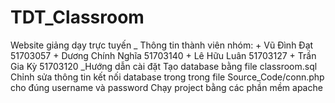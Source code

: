 # TDT_Classroom
 Website giảng dạy trực tuyến
_ Thông tin thành viên nhóm:
	+ Vũ Đình Đạt 51703057
	+ Dương Chính Nghĩa 51703140
	+ Lê Hữu Luân 51703127
	+ Trần Gia Kỳ 51703120
_Hướng dẫn cài đặt
Tạo database bằng file classroom.sql
Chỉnh sửa thông tin kết nối database trong trong file Source_Code/conn.php cho đúng username và password
Chạy project bằng các phần mềm apache

